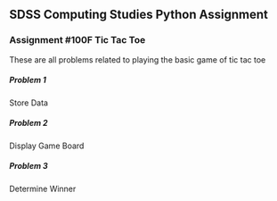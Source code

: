 ## SDSS Computing Studies Python Assignment
### Assignment #100F Tic Tac Toe

These are all problems related to playing the basic game of tic tac toe

##### Problem 1
Store Data

##### Problem 2
Display Game Board

##### Problem 3
Determine Winner

